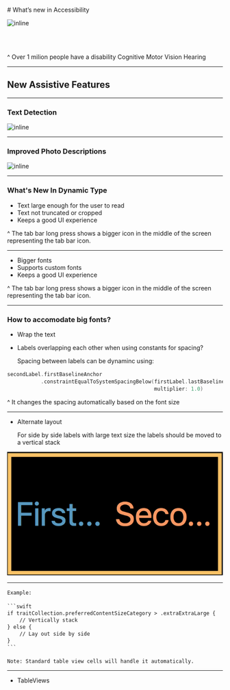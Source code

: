 
<br>
# What’s new in Accessibility

![inline](https://developer.apple.com/accessibility/images/hero_accessibility.png)

<br>
<br>

^ Over 1 milion people have a disability 
	Cognitive
	Motor
	Vision
	Hearing

---

## New Assistive Features

---

### Text Detection

![inline](https://d2pu2bk1b66iw6.cloudfront.net/photos/2014/08/01/6-75097-mm_babymeme50-1406927589.jpg) 

---

### Improved Photo Descriptions

![inline](https://s-media-cache-ak0.pinimg.com/736x/50/9c/6e/509c6ecc57c2fd7c79911d1b24c9447a--baby-beach-beach-babies.jpg)

---

### What's New In Dynamic Type

- Text large enough for the user to read
- Text not truncated or cropped
- Keeps a good UI experience

^ The tab bar long press shows a bigger icon in the middle of the screen representing the tab bar icon.

---

- Bigger fonts
- Supports custom fonts
- Keeps a good UI experience

^ The tab bar long press shows a bigger icon in the middle of the screen representing the tab bar icon.

---

### How to accomodate big fonts?

- Wrap the text

- Labels overlapping each other when using constants for spacing?

  Spacing between labels can be dynaminc using: 

```swift
secondLabel.firstBaselineAnchor
		   .constraintEqualToSystemSpacingBelow(firstLabel.lastBaselineAnchor, 
		   										multiplier: 1.0)
```

^ It changes the spacing automatically based on the font size

---

- Alternate layout

	For side by side labels with large text size the labels should be moved to a vertical stack
	
![inline, fit](https://raw.githubusercontent.com/AnnKatF/WWDC17Presentations/master/label_cropped.jpg)

---
	Example:

	```swift
	if traitCollection.preferredContentSizeCategory > .extraExtraLarge { 
		// Vertically stack
	} else {
		// Lay out side by side
	}
	```

	Note: Standard table view cells will handle it automatically.
---

- TableViews
	



